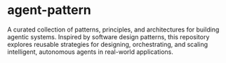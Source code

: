 # agent-pattern
A curated collection of patterns, principles, and architectures for building agentic systems. Inspired by software design patterns, this repository explores reusable strategies for designing, orchestrating, and scaling intelligent, autonomous agents in real-world applications.
